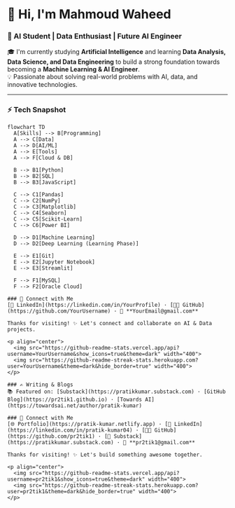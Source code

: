 # 👋 Hi, I'm Mahmoud Waheed  
### 🤖 AI Student | Data Enthusiast | Future AI Engineer  

🎓 I'm currently studying **Artificial Intelligence** and learning **Data Analysis, Data Science, and Data Engineering** to build a strong foundation towards becoming a **Machine Learning & AI Engineer**.  
💡 Passionate about solving real-world problems with AI, data, and innovative technologies.  

---

### ⚡ Tech Snapshot  

```mermaid
flowchart TD
  A[Skills] --> B[Programming]
  A --> C[Data]
  A --> D[AI/ML]
  A --> E[Tools]
  A --> F[Cloud & DB]

  B --> B1[Python]
  B --> B2[SQL]
  B --> B3[JavaScript]

  C --> C1[Pandas]
  C --> C2[NumPy]
  C --> C3[Matplotlib]
  C --> C4[Seaborn]
  C --> C5[Scikit-Learn]
  C --> C6[Power BI]

  D --> D1[Machine Learning]
  D --> D2[Deep Learning (Learning Phase)]

  E --> E1[Git]
  E --> E2[Jupyter Notebook]
  E --> E3[Streamlit]

  F --> F1[MySQL]
  F --> F2[Oracle Cloud]

### 🤝 Connect with Me  
[💼 LinkedIn](https://linkedin.com/in/YourProfile) · [🧑‍💻 GitHub](https://github.com/YourUsername) · 📧 **YourEmail@gmail.com**  

Thanks for visiting! ✨ Let's connect and collaborate on AI & Data projects.  

<p align="center">
  <img src="https://github-readme-stats.vercel.app/api?username=YourUsername&show_icons=true&theme=dark" width="400">
  <img src="https://github-readme-streak-stats.herokuapp.com?user=YourUsername&theme=dark&hide_border=true" width="400">
</p>

### ✍️ Writing & Blogs  
📚 Featured on: [Substack](https://pratikkumar.substack.com) · [GitHub Blog](https://pr2tik1.github.io) · [Towards AI](https://towardsai.net/author/pratik-kumar)

### 🤝 Connect with Me  
[🌐 Portfolio](https://pratik-kumar.netlify.app) · [💼 LinkedIn](https://linkedin.com/in/pratik-kumar04) · [🧑‍💻 GitHub](https://github.com/pr2tik1) · [📝 Substack](https://pratikkumar.substack.com) · 📧 **pr2tik1@gmail.com**

Thanks for visiting! ✨ Let's build something awesome together.

<p align="center">
  <img src="https://github-readme-stats.vercel.app/api?username=pr2tik1&show_icons=true&theme=dark" width="400">
  <img src="https://github-readme-streak-stats.herokuapp.com?user=pr2tik1&theme=dark&hide_border=true" width="400">
</p>
